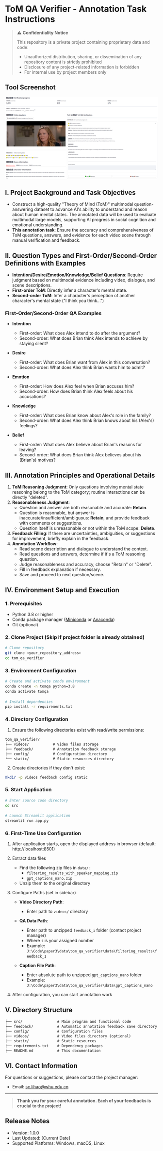 # ToM QA Verifier - Annotation Task Instructions

> ⚠️ **Confidentiality Notice**
> 
> This repository is a private project containing proprietary data and code:
> - Unauthorized distribution, sharing, or dissemination of any repository content is strictly prohibited
> - Disclosure of any project-related information is forbidden
> - For internal use by project members only

## Tool Screenshot

![ToM QA Verifier Screenshot](tom_qa_verifier.png)

## I. Project Background and Task Objectives

- Construct a high-quality "Theory of Mind (ToM)" multimodal question-answering dataset to advance AI's ability to understand and reason about human mental states. The annotated data will be used to evaluate multimodal large models, supporting AI progress in social cognition and emotional understanding.
- **This annotation task**: Ensure the accuracy and comprehensiveness of ToM questions, answers, and evidence for each video scene through manual verification and feedback.

## II. Question Types and First-Order/Second-Order Definitions with Examples

- **Intention/Desire/Emotion/Knowledge/Belief Questions**: Require judgment based on multimodal evidence including video, dialogue, and scene descriptions.
- **First-order ToM**: Directly infer a character's mental state.
- **Second-order ToM**: Infer a character's perception of another character's mental state ("I think you think...")

### First-Order/Second-Order QA Examples

- **Intention**  
  - First-order: What does Alex intend to do after the argument?  
  - Second-order: What does Brian think Alex intends to achieve by staying silent?

- **Desire**  
  - First-order: What does Brian want from Alex in this conversation?  
  - Second-order: What does Alex think Brian wants him to admit?

- **Emotion**  
  - First-order: How does Alex feel when Brian accuses him?  
  - Second-order: How does Brian think Alex feels about his accusations?

- **Knowledge**  
  - First-order: What does Brian know about Alex's role in the family?  
  - Second-order: What does Alex think Brian knows about his (Alex's) feelings?

- **Belief**  
  - First-order: What does Alex believe about Brian's reasons for leaving?  
  - Second-order: What does Brian think Alex believes about his (Brian's) motives?

## III. Annotation Principles and Operational Details

1. **ToM Reasoning Judgment**: Only questions involving mental state reasoning belong to the ToM category; routine interactions can be directly "deleted".
2. **Reasonableness Judgment**:
   - Question and answer are both reasonable and accurate: **Retain**.
   - Question is reasonable, but answer is inaccurate/insufficient/ambiguous: **Retain**, and provide feedback with comments or suggestions.
   - Question itself is unreasonable or not within the ToM scope: **Delete**.
3. **Feedback Filling**: If there are uncertainties, ambiguities, or suggestions for improvement, briefly explain in the feedback.
4. **Annotation Workflow**:
   - Read scene description and dialogue to understand the context.
   - Read questions and answers, determine if it's a ToM reasoning question.
   - Judge reasonableness and accuracy, choose "Retain" or "Delete".
   - Fill in feedback explanation if necessary.
   - Save and proceed to next question/scene.

## IV. Environment Setup and Execution

### 1. Prerequisites
- Python 3.8 or higher
- Conda package manager ([Miniconda](https://docs.conda.io/en/latest/miniconda.html) or [Anaconda](https://www.anaconda.com/download))
- Git (optional)

### 2. Clone Project (Skip if project folder is already obtained)
```bash
# Clone repository
git clone <your_repository_address>
cd tom_qa_verifier
```

### 3. Environment Configuration
```bash
# Create and activate conda environment
conda create -n tomqa python=3.8
conda activate tomqa

# Install dependencies
pip install -r requirements.txt
```

### 4. Directory Configuration
1. Ensure the following directories exist with read/write permissions:
```
tom_qa_verifier/
├── videos/           # Video files storage
├── feedback/         # Annotation feedback storage
├── config/           # Configuration directory
└── static/           # Static resources directory
```

2. Create directories if they don't exist:
```bash
mkdir -p videos feedback config static
```

### 5. Start Application
```bash
# Enter source code directory
cd src

# Launch Streamlit application
streamlit run app.py
```

### 6. First-Time Use Configuration
1. After application starts, open the displayed address in browser (default: http://localhost:8501)

2. Extract data files
   - Find the following zip files in `data/`:
     * `filtering_results_with_speaker_mapping.zip`
     * `gpt_captions_nano.zip`
   - Unzip them to the original directory

3. Configure Paths (set in sidebar)
   - **Video Directory Path**:
     * Enter path to `videos/` directory
   
   - **QA Data Path**:
     * Enter path to unzipped `feedback_i` folder (contact project manager)
     * Where `i` is your assigned number
     * Example: `J:\Code\paper3\data\tom_qa_verifier\data\filtering_results\feedback_1`
   
   - **Caption File Path**:
     * Enter absolute path to unzipped `gpt_captions_nano` folder
     * Example: `J:\Code\paper3\data\tom_qa_verifier\data\gpt_captions_nano`

4. After configuration, you can start annotation work

## V. Directory Structure

```
├── src/                # Main program and functional code
├── feedback/           # Automatic annotation feedback save directory
├── config/             # Configuration files
├── videos/             # Video files directory (optional)
├── static/             # Static resources
├── requirements.txt    # Dependency packages
├── README.md           # This documentation
```

## VI. Contact Information

For questions or suggestions, please contact the project manager:  
- Email: sc.lihao@whu.edu.cn  

---

> **Thank you for your careful annotation. Each of your feedbacks is crucial to the project!** 

## Release Notes

- Version: 1.0.0
- Last Updated: [Current Date]
- Supported Platforms: Windows, macOS, Linux 